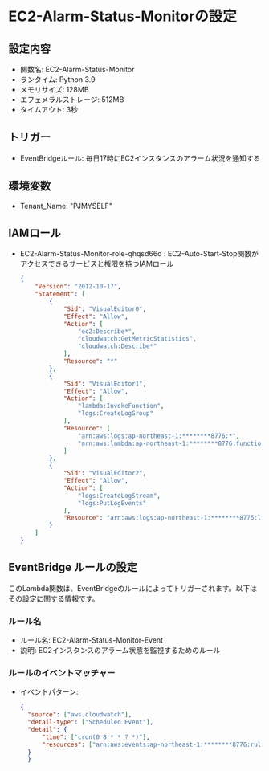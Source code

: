 # EC2-Alarm-Status-Monitorの設定

## 設定内容
- 関数名: EC2-Alarm-Status-Monitor
- ランタイム: Python 3.9
- メモリサイズ: 128MB
- エフェメラルストレージ: 512MB
- タイムアウト: 3秒

## トリガー
- EventBridgeルール: 毎日17時にEC2インスタンスのアラーム状況を通知する

## 環境変数
- Tenant_Name: "PJMYSELF"

## IAMロール
- EC2-Alarm-Status-Monitor-role-qhqsd66d : EC2-Auto-Start-Stop関数がアクセスできるサービスと権限を持つIAMロール
    ```json
    {
        "Version": "2012-10-17",
        "Statement": [
            {
                "Sid": "VisualEditor0",
                "Effect": "Allow",
                "Action": [
                    "ec2:Describe*",
                    "cloudwatch:GetMetricStatistics",
                    "cloudwatch:Describe*"
                ],
                "Resource": "*"
            },
            {
                "Sid": "VisualEditor1",
                "Effect": "Allow",
                "Action": [
                    "lambda:InvokeFunction",
                    "logs:CreateLogGroup"
                ],
                "Resource": [
                    "arn:aws:logs:ap-northeast-1:********8776:*",
                    "arn:aws:lambda:ap-northeast-1:********8776:function:Alarm-mail"
                ]
            },
            {
                "Sid": "VisualEditor2",
                "Effect": "Allow",
                "Action": [
                    "logs:CreateLogStream",
                    "logs:PutLogEvents"
                ],
                "Resource": "arn:aws:logs:ap-northeast-1:********8776:log-group:/aws/lambda/EC2-Alarm-Status-Monitor:*"
            }
        ]
    }
    ```

## EventBridge ルールの設定

このLambda関数は、EventBridgeのルールによってトリガーされます。以下はその設定に関する情報です。

### ルール名
- ルール名: EC2-Alarm-Status-Monitor-Event
- 説明: EC2インスタンスのアラーム状態を監視するためのルール

### ルールのイベントマッチャー
- イベントパターン:
  ```json
  {
    "source": ["aws.cloudwatch"],
    "detail-type": ["Scheduled Event"],
    "detail": {
        "time": ["cron(0 8 * * ? *)"],
        "resources": ["arn:aws:events:ap-northeast-1:********8776:rule/EC2-Alarm-Status-Monitor-Event"]
    }
    }
  ```
